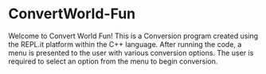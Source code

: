 # ConvertWorld-Fun
Welcome to Convert World Fun! This is a Conversion program created using the REPL.it platform within the C++ language. After running the code, a menu is presented to the user with various conversion options. The user is required to select an option from the menu to begin conversion.
